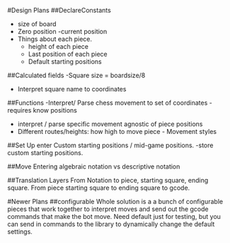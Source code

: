 #Design Plans
##DeclareConstants
- size of board
- Zero position
-current position
- Things about each piece.
	- height of each piece
	- Last position of each piece
	- Default starting positions
	

##Calculated fields
-Square size = boardsize/8
- Interpret square name to coordinates

##Functions
-Interpret/ Parse chess movement to set of coordinates - requires know positions
- interpret / parse specific movement agnostic of piece positions
- Different routes/heights: how high to move piece - Movement styles

##Set Up
enter Custom starting positions / mid-game positions.
-store custom starting positions.


##Move Entering
algebraic notation vs descriptive notation

##Translation Layers
From Notation to piece, starting square, ending square. 
From piece starting square to ending square to gcode.

#Newer Plans
##configurable
Whole solution is a a bunch of configurable pieces that work together to interpret moves
and send out the gcode commands that make the bot move.
Need default just for testing, but you can send in commands to the library to dynamically change
the default settings. 
